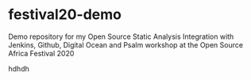 # festival20-demo
Demo repository for my Open Source Static Analysis Integration with Jenkins, Github, Digital Ocean and Psalm  workshop at the Open Source Africa Festival 2020

hdhdh
